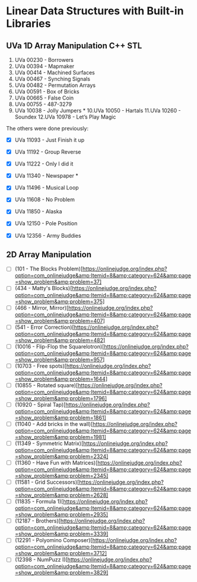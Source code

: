 # Linear Data Structures with Built-in Libraries

## UVa 1D Array Manipulation C++ STL

1. UVa 00230 - Borrowers
2. UVa 00394 - Mapmaker
3. UVa 00414 - Machined Surfaces
4. UVa 00467 - Synching Signals
5. UVa 00482 - Permutation Arrays
6. UVa 00591 - Box of Bricks
7. UVa 00665 - False Coin
8. UVa 00755 - 487-3279
9. UVa 10038 - Jolly Jumpers * 
10.UVa 10050 - Hartals 
11.UVa 10260 - Soundex 
12.UVa 10978 - Let’s Play Magic 

The others were done previously:

 - [X] UVa 11093 - Just Finish it up
 - [X] UVa 11192 - Group Reverse 
 - [X] UVa 11222 - Only I did it 
 - [X] UVa 11340 - Newspaper * 
 - [X] UVa 11496 - Musical Loop 
 - [X] UVa 11608 - No Problem 
 - [X] UVa 11850 - Alaska 
 - [X] UVa 12150 - Pole Position 
 - [X] UVa 12356 - Army Buddies 


 ## 2D Array Manipulation
 
 - [ ] (101 - The Blocks Problem)[https://onlinejudge.org/index.php?option=com_onlinejudge&amp;Itemid=8&amp;category=624&amp;page=show_problem&amp;problem=37]
 - [ ] (434 - Matty's Blocks)[https://onlinejudge.org/index.php?option=com_onlinejudge&amp;Itemid=8&amp;category=624&amp;page=show_problem&amp;problem=375]
 - [ ] (466 - Mirror, Mirror)[https://onlinejudge.org/index.php?option=com_onlinejudge&amp;Itemid=8&amp;category=624&amp;page=show_problem&amp;problem=407]
 - [ ] (541 - Error Correction)[https://onlinejudge.org/index.php?option=com_onlinejudge&amp;Itemid=8&amp;category=624&amp;page=show_problem&amp;problem=482]
 - [ ] (10016 - Flip-Flop the Squarelotron)[https://onlinejudge.org/index.php?option=com_onlinejudge&amp;Itemid=8&amp;category=624&amp;page=show_problem&amp;problem=957]
 - [ ] (10703 - Free spots)[https://onlinejudge.org/index.php?option=com_onlinejudge&amp;Itemid=8&amp;category=624&amp;page=show_problem&amp;problem=1644]
 - [ ] (10855 - Rotated square)[https://onlinejudge.org/index.php?option=com_onlinejudge&amp;Itemid=8&amp;category=624&amp;page=show_problem&amp;problem=1796]
 - [ ] (10920 - Spiral Tap)[https://onlinejudge.org/index.php?option=com_onlinejudge&amp;Itemid=8&amp;category=624&amp;page=show_problem&amp;problem=1861]
 - [ ] (11040 - Add bricks in the wall)[https://onlinejudge.org/index.php?option=com_onlinejudge&amp;Itemid=8&amp;category=624&amp;page=show_problem&amp;problem=1981]
 - [ ] (11349 - Symmetric Matrix)[https://onlinejudge.org/index.php?option=com_onlinejudge&amp;Itemid=8&amp;category=624&amp;page=show_problem&amp;problem=2324]
 - [ ] (11360 - Have Fun with Matrices)[https://onlinejudge.org/index.php?option=com_onlinejudge&amp;Itemid=8&amp;category=624&amp;page=show_problem&amp;problem=2345]
 - [ ] (11581 - Grid Successors)[https://onlinejudge.org/index.php?option=com_onlinejudge&amp;Itemid=8&amp;category=624&amp;page=show_problem&amp;problem=2628]
 - [ ] (11835 - Formula 1)[https://onlinejudge.org/index.php?option=com_onlinejudge&amp;Itemid=8&amp;category=624&amp;page=show_problem&amp;problem=2935]
 - [ ] (12187 - Brothers)[https://onlinejudge.org/index.php?option=com_onlinejudge&amp;Itemid=8&amp;category=624&amp;page=show_problem&amp;problem=3339]
 - [ ] (12291 - Polyomino Composer)[https://onlinejudge.org/index.php?option=com_onlinejudge&amp;Itemid=8&amp;category=624&amp;page=show_problem&amp;problem=3712]
 - [ ] (12398 - NumPuzz I)[https://onlinejudge.org/index.php?option=com_onlinejudge&amp;Itemid=8&amp;category=624&amp;page=show_problem&amp;problem=3829]
